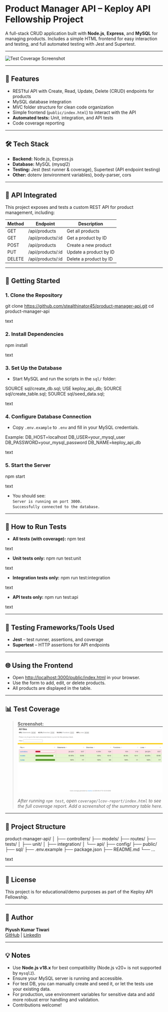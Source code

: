 # Product Manager API – Keploy API Fellowship Project

A full-stack CRUD application built with **Node.js**, **Express**, and **MySQL** for managing products. Includes a simple HTML frontend for easy interaction and testing, and full automated testing with Jest and Supertest.

---

![Test Coverage Screenshot](coverage/coverage-summary.png)

---

## 🚀 Features

- RESTful API with Create, Read, Update, Delete (CRUD) endpoints for products
- MySQL database integration
- MVC folder structure for clean code organization
- Simple frontend (`public/index.html`) to interact with the API
- **Automated tests:** Unit, integration, and API tests
- Code coverage reporting

---

## 🛠️ Tech Stack

- **Backend:** Node.js, Express.js
- **Database:** MySQL (mysql2)
- **Testing:** Jest (test runner & coverage), Supertest (API endpoint testing)
- **Other:** dotenv (environment variables), body-parser, cors

---

## 🧩 API Integrated

This project exposes and tests a custom REST API for product management, including:

| Method | Endpoint                   | Description                |
|--------|----------------------------|----------------------------|
| GET    | /api/products              | Get all products           |
| GET    | /api/products/:id          | Get a product by ID        |
| POST   | /api/products              | Create a new product       |
| PUT    | /api/products/:id          | Update a product by ID     |
| DELETE | /api/products/:id          | Delete a product by ID     |

---

## 🚦 Getting Started

### 1. Clone the Repository

git clone https://github.com/stealthinator45/product-manager-api.git
cd product-manager-api

text

### 2. Install Dependencies

npm install

text

### 3. Set Up the Database

- Start MySQL and run the scripts in the `sql/` folder:

SOURCE sql/create_db.sql;
USE keploy_api_db;
SOURCE sql/create_table.sql;
SOURCE sql/seed_data.sql;

text

### 4. Configure Database Connection

- Copy `.env.example` to `.env` and fill in your MySQL credentials.

Example:
DB_HOST=localhost
DB_USER=your_mysql_user
DB_PASSWORD=your_mysql_password
DB_NAME=keploy_api_db

text

### 5. Start the Server

npm start

text

- You should see:  
  `Server is running on port 3000.`  
  `Successfully connected to the database.`

---

## 🧪 How to Run Tests

- **All tests (with coverage):**
npm test

text
- **Unit tests only:**
npm run test:unit

text
- **Integration tests only:**
npm run test:integration

text
- **API tests only:**
npm run test:api

text

---

## 🧰 Testing Frameworks/Tools Used

- **Jest** – test runner, assertions, and coverage
- **Supertest** – HTTP assertions for API endpoints

---

## 🌐 Using the Frontend

- Open [http://localhost:3000/public/index.html](http://localhost:3000/public/index.html) in your browser.
- Use the form to add, edit, or delete products.
- All products are displayed in the table.

---

## 📊 Test Coverage

> **Screenshot:**  
> ![alt text](image-4.png)
>
> _After running `npm test`, open `coverage/lcov-report/index.html` to see the full coverage report. Add a screenshot of the summary table here._

---

## 📂 Project Structure

product-manager-api/
│
├── controllers/
├── models/
├── routes/
├── tests/
│ ├── unit/
│ ├── integration/
│ └── api/
├── config/
├── public/
├── sql/
├── .env.example
├── package.json
├── README.md
└── ...

text

---

## 📄 License

This project is for educational/demo purposes as part of the Keploy API Fellowship.

---

## 🙌 Author

**Piyush Kumar Tiwari**  
[GitHub](https://github.com/stealthinator45) | [LinkedIn](https://www.linkedin.com/in/piyush-kumar-tiwari-a6a800256/)

---

## 💡 Notes

- Use **Node.js v18.x** for best compatibility (Node.js v20+ is not supported by `mysql2`).
- Ensure your MySQL server is running and accessible.
- For test DB, you can manually create and seed it, or let the tests use your existing data.
- For production, use environment variables for sensitive data and add more robust error handling and validation.
- Contributions welcome!
